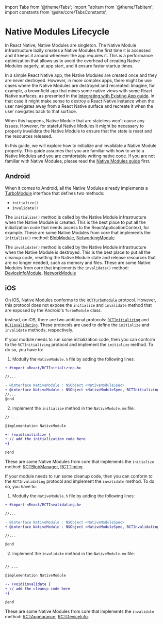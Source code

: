 import Tabs from '@theme/Tabs'; import TabItem from '@theme/TabItem'; import constants from '@site/core/TabsConstants';

# Native Modules Lifecycle

In React Native, Native Modules are singleton. The Native Module infrastructure lazily creates a Native Modules the first time it is accessed and it keeps it around whenever the app requires it. This is a performance optimization that allows us to avoid the overhead of creating Native Modules eagerly, at app start, and it ensure faster startup times.

In a simple React Native app, the Native Modules are created once and they are never destroyed. However, in more complex apps, there might be use cases where the Native Modules are destroyed and recreated. Imagine, for example, a brownfield app that mixes some native views with some React Native surfaces, as presented in the [Integrating with Existing App guide](/docs/integration-with-existing-apps). In that case it might make sense to destroy a React Native instance when the user navigates away from a React Native surface and recreate it when the user navigates back to that surface.

When this happens, Native Module that are stateless won't cause any issues. However, for stateful Native Modules it might be necessary to properly invalidate the Native Module to ensure that the state is reset and the resources released.

In this guide, we will explore how to initialize and invalidate a Native Module properly. This guide assumes that you are familiar with how to write a Native Modules and you are comfortable writing native code. If you are not familiar with Native Modules, please read the [Native Modules guide](/docs/next/turbo-native-modules-introduction) first.

## Android

When it comes to Android, all the Native Modules already implements a [TurboModule](https://github.com/facebook/react-native/blob/main/packages/react-native/ReactAndroid/src/main/java/com/facebook/react/turbomodule/core/interfaces/TurboModule.kt) interface that defines two methods:

- `initialize()`
- `invalidate()`

The `initialize()` method is called by the Native Module infrastructure when the Native Module is created. This is the best place to put all the initialization code that needs access to the ReactApplicationContext, for example. These are some Native Modules from core that implements the `initialize()` method: [BlobModule](https://github.com/facebook/react-native/blob/0617accecdcb11159ba15c34885f294bc206aa89/packages/react-native/ReactAndroid/src/main/java/com/facebook/react/modules/blob/BlobModule.java#L155-L157), [NetworkingModule](https://github.com/facebook/react-native/blob/0617accecdcb11159ba15c34885f294bc206aa89/packages/react-native/ReactAndroid/src/main/java/com/facebook/react/modules/network/NetworkingModule.java#L193-L197).

The `invalidate()` method is called by the Native Module infrastructure when the Native Module is destroyed. This is the best place to put all the cleanup code, resetting the Native Module state and release resources that are no longer needed, such as memory and files. These are some Native Modules from core that implements the `invalidate()` method: [DeviceInfoModule](https://github.com/facebook/react-native/blob/0617accecdcb11159ba15c34885f294bc206aa89/packages/react-native/ReactAndroid/src/main/java/com/facebook/react/modules/deviceinfo/DeviceInfoModule.kt#L72-L76), [NetworkModule](https://github.com/facebook/react-native/blob/0617accecdcb11159ba15c34885f294bc206aa89/packages/react-native/ReactAndroid/src/main/java/com/facebook/react/modules/network/NetworkingModule.java#L200-L212)

## iOS

On iOS, Native Modules conforms to the [`RCTTurboModule`](https://github.com/facebook/react-native/blob/0617accecdcb11159ba15c34885f294bc206aa89/packages/react-native/ReactCommon/react/nativemodule/core/platform/ios/ReactCommon/RCTTurboModule.h#L196-L200) protocol. However, this protocol does not expose the `initialize` and `invalidate` method that are exposed by the Android's `TurboModule` class.

Instead, on iOS, there are two additional protocols: [`RCTInitializing`](https://github.com/facebook/react-native/blob/0617accecdcb11159ba15c34885f294bc206aa89/packages/react-native/React/Base/RCTInitializing.h) and [`RCTInvalidating`](https://github.com/facebook/react-native/blob/0617accecdcb11159ba15c34885f294bc206aa89/packages/react-native/React/Base/RCTInvalidating.h). These protocols are used to define the `initialize` and `invalidate` methods, respectively.

If your module needs to run some initialization code, then you can conform to the `RCTInitializing` protocol and implement the `initialize` method. To do so, you have to:

1. Moduify the `NativeModule.h` file by adding the following lines:

```diff title="NativeModule.h"
+ #import <React/RCTInitializing.h>

//...

- @interface NativeModule : NSObject <NativeModuleSpec>
+ @interface NativeModule : NSObject <NativeModuleSpec, RCTInitializing>
//...
@end
```

2. Implement the `initialize` method in the `NativeModule.mm` file:

```diff title="NativeModule.mm"
// ...

@implementation NativeModule

+- (void)initialize {
+ // add the initialization code here
+}

@end
```

These are some Native Modules from core that implements the `initialize` method: [RCTBlobManager](https://github.com/facebook/react-native/blob/0617accecdcb11159ba15c34885f294bc206aa89/packages/react-native/Libraries/Blob/RCTBlobManager.mm#L58-L68), [RCTTiming](https://github.com/facebook/react-native/blob/0617accecdcb11159ba15c34885f294bc206aa89/packages/react-native/React/CoreModules/RCTTiming.mm#L121-L124).

If your module needs to run some cleanup code, then you can conform to the `RCTInvalidating` protocol and implement the `invalidate` method. To do so, you have to:

1. Moduify the `NativeModule.h` file by adding the following lines:

```diff title="NativeModule.h"
+ #import <React/RCTInvalidating.h>

//...

- @interface NativeModule : NSObject <NativeModuleSpec>
+ @interface NativeModule : NSObject <NativeModuleSpec, RCTInvalidating>

//...

@end
```

2. Implement the `invalidate` method in the `NativeModule.mm` file:

```diff title="NativeModule.mm"

// ...

@implementation NativeModule

+- (void)invalidate {
+ // add the cleanup code here
+}

@end
```

These are some Native Modules from core that implements the `invalidate` method: [RCTAppearance](https://github.com/facebook/react-native/blob/0617accecdcb11159ba15c34885f294bc206aa89/packages/react-native/React/CoreModules/RCTAppearance.mm#L151-L155), [RCTDeviceInfo](https://github.com/facebook/react-native/blob/0617accecdcb11159ba15c34885f294bc206aa89/packages/react-native/React/CoreModules/RCTDeviceInfo.mm#L127-L133).
